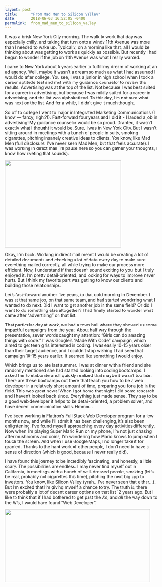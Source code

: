 ```yaml
---
layout: post
title:      "From Mad Men to Silicon Valley"
date:       2018-06-03 16:52:05 -0400
permalink:  from_mad_men_to_silicon_valley
---
```



It was a brisk New York City morning. The walk to work that day was especially chilly, and taking that turn onto a windy 11th Avenue was more than I needed to wake up. Typically, on a morning like that, all I would be thinking about was getting to work as quickly as possible. But recently I had begun to wonder if the job on 11th Avenue was what I really wanted.

I came to New York about 5 years earlier to fulfill my dream of working at an ad agency. Well, maybe it wasn’t a dream so much as what I had assumed I would do after college. You see, I was a junior in high school when I took a career aptitude test and met with my guidance counselor to review the results. Advertising was at the top of the list. Not because I was best suited for a career in advertising, but because I was mildly suited for a career in advertising, and the list was alphabetized. To this day, I’m not sure what was next on the list. And for a while, I didn’t give it much thought.

So off to college I went to major in Integrated Marketing Communications (I know — fancy, right?!). Fast-forward four years and I did it - I landed a job in advertising! My guidance counselor would be so proud. Granted, it wasn’t exactly what I thought it would be. Sure, I was in New York City. But I wasn’t sitting around in meetings with a bunch of people in suits, smoking cigarettes, pitching insanely creative ideas to clients. You know, like Mad Men (full disclosure: I’ve never seen Mad Men, but that feels accurate). I was working in direct mail (I'll pause here so you can gather your thoughts, I know how riveting that sounds).

<img src="https://media.giphy.com/media/jGA9FxogzpaJa/giphy.gif" width="384px" height="288px">

Okay, I'm back. Working in direct mail meant I would be creating a lot of detailed documents and checking a lot of data every day to make sure everything mailed correctly, all while trying to make our process more efficient. Now, I understand if that doesn’t sound exciting to you, but I truly enjoyed it. I’m pretty detail-oriented, and looking for ways to improve never hurts. But I think my favorite part was getting to know our clients and building those relationships.

Let’s fast-forward another five years, to that cold morning in December. I was at that same job, on that same team, and had started wondering what I wanted to do next. Did I want to get another job in the same field? Or did I want to do something else altogether? I had finally started to wonder what came after “advertising” on that list.

That particular day at work, we had a town hall where they showed us some impactful campaigns from the year. About half way through the presentation, seven words caught my attention: “Girls can do amazing things with code.” It was Google’s “Made With Code” campaign, which aimed to get teen girls interested in coding. I was easily 10-15 years older than their target audience, and I couldn’t stop wishing I had seen that campaign 10-15 years earlier. It seemed like something I would enjoy.

Which brings us to late last summer. I was at dinner with a friend and she randomly mentioned she had started looking into coding bootcamps. I asked her to elaborate and I quickly realized that maybe it wasn’t too late. There are these bootcamps out there that teach you how to be a web developer in a relatively short amount of time, preparing you for a job in the field. This was great news! When I got home that night I did some research and I haven’t looked back since. Everything just made sense. They say to be a good web developer it helps to be detail-oriented, a problem solver, and have decent communication skills. Hmmm…

I’ve been working in Flatiron’s Full Stack Web Developer program for a few months now, and while I’ll admit it has been challenging, it’s also been enlightening. I’ve found myself approaching every day activities differently. Now when I’m playing Super Mario Run on my phone, I’m not just chasing after mushrooms and coins, I’m wondering how Mario knows to jump when I touch the screen. And when I use Google Maps, I no longer take it for granted. Thanks to the hard work of other people, I don’t need to have a sense of direction (which is good, because I never really did).

I have found this journey to be incredibly fascinating, and honestly, a little scary. The possibilities are endless. I may never find myself out in California, in meetings with a bunch of well-dressed people, smoking (let’s be real, probably not cigarettes this time), pitching the next big app to investors. You know, like Silicon Valley (yeah…I’ve never seen that either…). But I’m excited that I’m giving myself a chance to try. The truth is, there were probably a lot of decent career options on that list 12 years ago. But I like to think that if I had bothered to get past the A’s, and *all* the way down to the W’s, I would have found “Web Developer”.

<img src="https://media.giphy.com/media/fVeD0oHevfcUMhNDfb/giphy.gif" width="480px" height="240">
